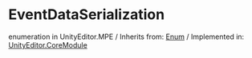 # EventDataSerialization
enumeration in UnityEditor.MPE
 / Inherits from: <a href="https://docs.unity3d.com/6000.0/Documentation/ScriptReference/Enum.html" target="_blank">Enum</a> / Implemented in: <a href="https://docs.unity3d.com/6000.0/Documentation/ScriptReference/UnityEditor.CoreModule.html" target="_blank">UnityEditor.CoreModule</a>
